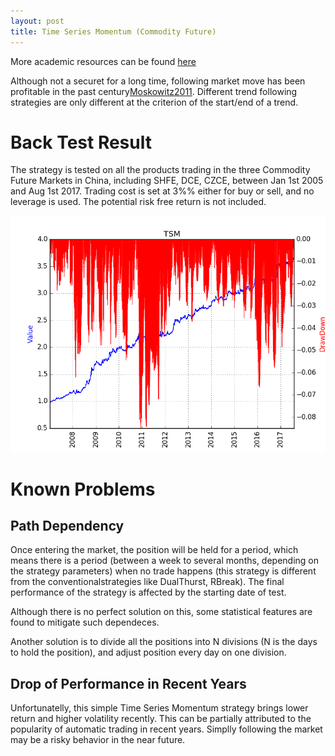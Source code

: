 ```yaml
---
layout: post
title: Time Series Momentum (Commodity Future)
---
```

More academic resources can be found [here](https://scholar.google.com/scholar?hl=en&q=time+series+momentum&btnG=&as_sdt=1%2C5&as_sdtp=)

Although not a securet for a long time, following market move has been profitable in the past century[Moskowitz2011](http://www.sciencedirect.com/science/article/pii/S0304405X11002613). Different trend following strategies are only different at the criterion of the start/end of a trend. 


# Back Test Result
The strategy is tested on all the products trading in the three Commodity Future Markets in China, including SHFE, DCE, CZCE, between Jan 1st 2005 and Aug 1st 2017. 
Trading cost is set at 3%% either for buy or sell, and no leverage is used. The potential risk free return is not included.

![Figure](../images/TSM.png)


# Known Problems
## Path Dependency
Once entering the market, the position will be held for a period, which means there is a period (between a week to several months, depending on the strategy parameters) when no trade happens (this strategy is different from the conventionalstrategies like DualThurst, RBreak). The final performance of the strategy is affected by the starting date of test. 

Although there is no perfect solution on this, some statistical features are found to mitigate such dependeces. 

Another solution is to divide all the positions into N divisions (N is the days to hold the position), and adjust position every day on one division. 

## Drop of Performance in Recent Years
Unfortunatelly, this simple Time Series Momentum strategy brings lower return and higher volatility recently. This can be partially attributed to the popularity of automatic trading in recent years. Simplly following the market may be a risky behavior in the near future. 




